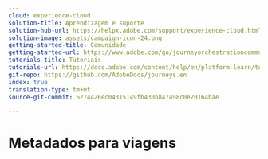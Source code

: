 ```yaml
---
cloud: experience-cloud
solution-title: Aprendizagem e suporte
solution-hub-url: https://helpx.adobe.com/support/experience-cloud.html
solution-image: assets/campaign-icon-24.png
getting-started-title: Comunidade
getting-started-url: https://www.adobe.com/go/journeyorchestrationcommunity
tutorials-title: Tutoriais
tutorials-url: https://docs.adobe.com/content/help/en/platform-learn/tutorials/journey-orchestration/introduction.html
git-repo: https://github.com/AdobeDocs/journeys.en
index: true
translation-type: tm+mt
source-git-commit: 6274426ec04315149fb430b847498c0e20164bae

---
```



# Metadados para viagens
